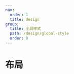 ```yaml
---
nav:
  order: 1
  title: design
group:
  title: 全局样式
  path: /design/global-style
  order: 0
---
```


# 布局
